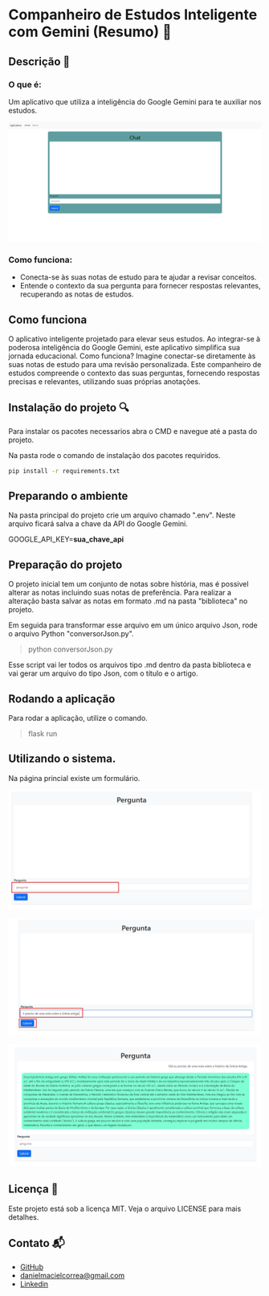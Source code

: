 # **Companheiro de Estudos Inteligente com Gemini (Resumo)** 🚀

## Descrição 📘

### O que é:

Um aplicativo que utiliza a inteligência do Google Gemini para te auxiliar nos estudos.

![app](https://github.com/dancorrea86/ProjetoGeminiAlura/blob/main/static/imagens/app.png)

### Como funciona:

- Conecta-se às suas notas de estudo para te ajudar a revisar conceitos. 
- Entende o contexto da sua pergunta para fornecer respostas relevantes, recuperando as notas de estudos.

## Como funciona

O aplicativo inteligente projetado para elevar seus estudos. Ao integrar-se à poderosa inteligência do Google Gemini, este aplicativo simplifica sua jornada educacional.
Como funciona? Imagine conectar-se diretamente às suas notas de estudo para uma revisão personalizada. Este companheiro de estudos compreende o contexto das suas perguntas, fornecendo respostas precisas e relevantes, utilizando suas próprias anotações.

## Instalação do projeto 🔍

Para instalar os pacotes necessarios abra o CMD e navegue até a pasta do projeto.

Na pasta rode o comando de instalação dos pacotes requiridos.

```bash
pip install -r requirements.txt
```
## Preparando o ambiente

Na pasta principal do projeto crie um arquivo chamado ".env". Neste arquivo ficará salva a chave da API do Google Gemini.

GOOGLE_API_KEY=**sua_chave_api**

## Preparação do projeto

O projeto inicial tem um conjunto de notas sobre história, mas é possivel alterar as notas incluindo suas notas de preferência.
Para realizar a alteração basta salvar as notas em formato .md na pasta "biblioteca" no projeto.

Em seguida para transformar esse arquivo em um único arquivo Json, rode o arquivo Python "conversorJson.py".

> python conversorJson.py

Esse script vai ler todos os arquivos tipo .md dentro da pasta biblioteca e vai gerar um arquivo do tipo Json, com o título e o artigo.

## Rodando a aplicação

Para rodar a aplicação, utilize o comando.

> flask run

## Utilizando o sistema.

Na página princial existe um formulário.

![Primeira Etapa](https://github.com/dancorrea86/ProjetoGeminiAlura/blob/main/static/imagens/pesquisa1.jpg)

![Segunda Etapa](https://github.com/dancorrea86/ProjetoGeminiAlura/blob/main/static/imagens/pesquisa2.0.jpg)

![Terceira Etapa](https://github.com/dancorrea86/ProjetoGeminiAlura/blob/main/static/imagens/pesquisa3.jpg)

## Licença 📄

Este projeto está sob a licença MIT. Veja o arquivo LICENSE para mais detalhes.

## Contato 📬

- [GitHub](https://github.com/dancorrea86)
- danielmacielcorrea@gmail.com
- [Linkedin](https://www.linkedin.com/in/danielmacielcorrea/)

